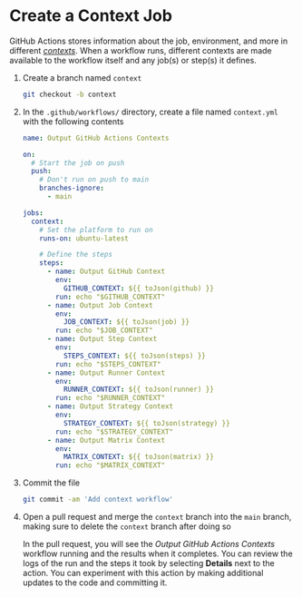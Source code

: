 # Create a Context Job

GitHub Actions stores information about the job, environment, and more in
different
[_contexts_](https://docs.github.com/en/actions/learn-github-actions/contexts).
When a workflow runs, different contexts are made available to the workflow
itself and any job(s) or step(s) it defines.

1. Create a branch named `context`

   ```bash
   git checkout -b context
   ```

2. In the `.github/workflows/` directory, create a file named `context.yml` with
   the following contents

   ```yaml
   name: Output GitHub Actions Contexts

   on:
     # Start the job on push
     push:
       # Don't run on push to main
       branches-ignore:
         - main

   jobs:
     context:
       # Set the platform to run on
       runs-on: ubuntu-latest

       # Define the steps
       steps:
         - name: Output GitHub Context
           env:
             GITHUB_CONTEXT: ${{ toJson(github) }}
           run: echo "$GITHUB_CONTEXT"
         - name: Output Job Context
           env:
             JOB_CONTEXT: ${{ toJson(job) }}
           run: echo "$JOB_CONTEXT"
         - name: Output Step Context
           env:
             STEPS_CONTEXT: ${{ toJson(steps) }}
           run: echo "$STEPS_CONTEXT"
         - name: Output Runner Context
           env:
             RUNNER_CONTEXT: ${{ toJson(runner) }}
           run: echo "$RUNNER_CONTEXT"
         - name: Output Strategy Context
           env:
             STRATEGY_CONTEXT: ${{ toJson(strategy) }}
           run: echo "$STRATEGY_CONTEXT"
         - name: Output Matrix Context
           env:
             MATRIX_CONTEXT: ${{ toJson(matrix) }}
           run: echo "$MATRIX_CONTEXT"
   ```

3. Commit the file

   ```bash
   git commit -am 'Add context workflow'
   ```

4. Open a pull request and merge the `context` branch into the `main` branch,
   making sure to delete the `context` branch after doing so

   In the pull request, you will see the _Output GitHub Actions Contexts_
   workflow running and the results when it completes. You can review the logs
   of the run and the steps it took by selecting **Details** next to the action.
   You can experiment with this action by making additional updates to the code
   and committing it.
